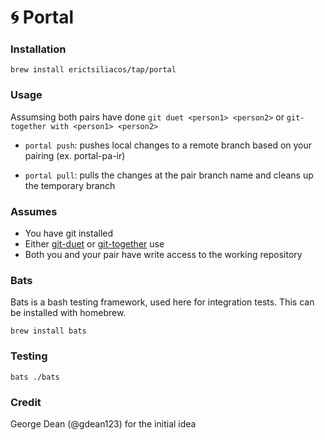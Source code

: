 # 🌀 Portal

### Installation
```brew install erictsiliacos/tap/portal```

### Usage
Assumsing both pairs have done `git duet <person1> <person2>` or `git-together with <person1> <person2>`

- `portal push`: pushes local changes to a remote branch based on your pairing (ex. portal-pa-ir)

- `portal pull`: pulls the changes at the pair branch name and cleans up the temporary branch
  
### Assumes
- You have git installed
- Either [git-duet](https://github.com/git-duet/git-duet) or [git-together](https://github.com/kejadlen/git-together) use
- Both you and your pair have write access to the working repository
  
### Bats
Bats is a bash testing framework, used here for integration tests. This can be installed with homebrew.

```brew install bats```

### Testing

```bats ./bats```

### Credit 

George Dean (@gdean123) for the initial idea
